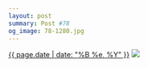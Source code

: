 ```yaml
---
layout: post
summary: Post #78
og_image: 78-1280.jpg
---
```


<p>
  <time><a href="/78">{{ page.date | date: "%B %e, %Y" }}</a></time>
  <a href="/78"><img src="{{ site.assets_url }}/78-640.jpg" srcset="{{ site.assets_url }}/78-1280.jpg 1280w, {{ site.assets_url }}/78-960.jpg 960w, {{ site.assets_url }}/78-640.jpg 640w, {{ site.assets_url }}/78-320.jpg 320w" sizes="(min-width: 700px) 50vw, calc(100vw - 2rem)" /></a>
</p>

